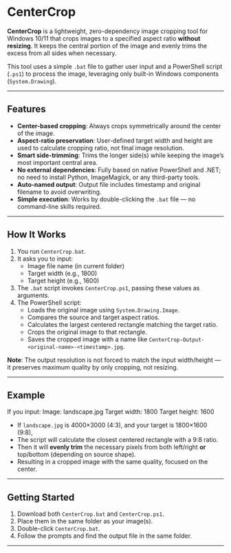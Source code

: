 # CenterCrop

**CenterCrop** is a lightweight, zero-dependency image cropping tool for Windows 10/11 that crops images to a specified aspect ratio **without resizing**. It keeps the central portion of the image and evenly trims the excess from all sides when necessary.

This tool uses a simple `.bat` file to gather user input and a PowerShell script (`.ps1`) to process the image, leveraging only built-in Windows components (`System.Drawing`).

---

## Features

- **Center-based cropping**: Always crops symmetrically around the center of the image.
- **Aspect-ratio preservation**: User-defined target width and height are used to calculate cropping ratio, not final image resolution.
- **Smart side-trimming**: Trims the longer side(s) while keeping the image’s most important central area.
- **No external dependencies**: Fully based on native PowerShell and .NET; no need to install Python, ImageMagick, or any third-party tools.
- **Auto-named output**: Output file includes timestamp and original filename to avoid overwriting.
- **Simple execution**: Works by double-clicking the `.bat` file — no command-line skills required.

---

##  How It Works

1. You run `CenterCrop.bat`.
2. It asks you to input:
   - Image file name (in current folder)
   - Target width (e.g., 1800)
   - Target height (e.g., 1600)
3. The `.bat` script invokes `CenterCrop.ps1`, passing these values as arguments.
4. The PowerShell script:
   - Loads the original image using `System.Drawing.Image`.
   - Compares the source and target aspect ratios.
   - Calculates the largest centered rectangle matching the target ratio.
   - Crops the original image to that rectangle.
   - Saves the cropped image with a name like `CenterCrop-Output-<original-name>-<timestamp>.jpg`.

**Note**: The output resolution is not forced to match the input width/height — it preserves maximum quality by only cropping, not resizing.

---

## Example

If you input:
Image: landscape.jpg
Target width: 1800
Target height: 1600

- If `landscape.jpg` is 4000×3000 (4:3), and your target is 1800×1600 (9:8),
- The script will calculate the closest centered rectangle with a 9:8 ratio.
- Then it will **evenly trim** the necessary pixels from both left/right **or** top/bottom (depending on source shape).
- Resulting in a cropped image with the same quality, focused on the center.

---

## Getting Started

1. Download both `CenterCrop.bat` and `CenterCrop.ps1`.
2. Place them in the same folder as your image(s).
3. Double-click `CenterCrop.bat`.
4. Follow the prompts and find the output file in the same folder.

---

